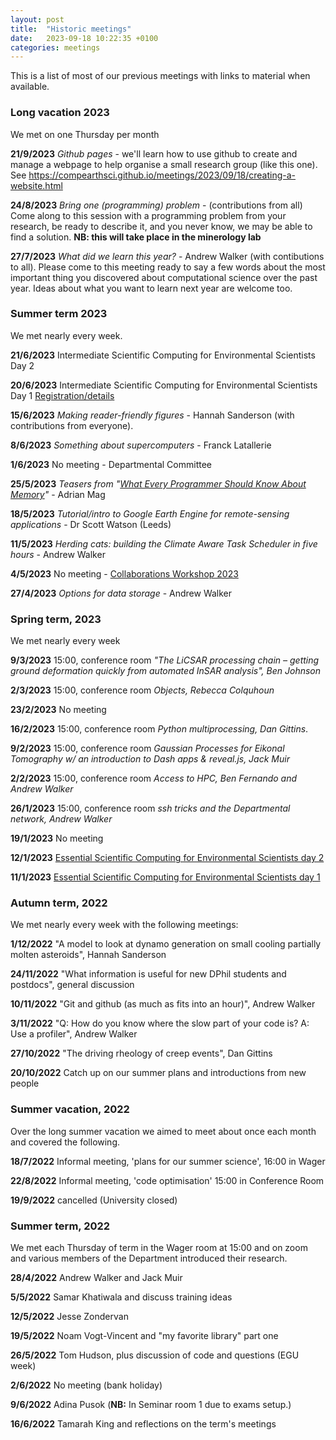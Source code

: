 ```yaml
---
layout: post
title:  "Historic meetings"
date:   2023-09-18 10:22:35 +0100
categories: meetings
---
```

This is a list of most of our previous meetings with links to material when available.

### Long vacation 2023

We met on one Thursday per month 

**21/9/2023** *Github pages* - we'll learn how to use github to create and manage a webpage to help organise a small research group (like this one). See https://compearthsci.github.io/meetings/2023/09/18/creating-a-website.html

**24/8/2023** *Bring one (programming) problem* - (contributions from all) Come along to this session with a programming problem from your research, be ready to describe it, and you never know, we may be able to find a solution. **NB: this will take place in the minerology lab**

**27/7/2023** *What did we learn this year?* - Andrew Walker (with contibutions to all). Please come to this meeting ready to say a few words about the most important thing you discovered about computational science over the past year. Ideas about what you want to learn next year are welcome too. 

### Summer term 2023

We met nearly every week.

**21/6/2023** Intermediate Scientific Computing for Environmental Scientists Day 2

**20/6/2023** Intermediate Scientific Computing for Environmental Scientists Day 1 [Registration/details](https://forms.office.com/pages/responsepage.aspx?id=sAafLmkWiUWHiRCgaTTcYdzyp_8cGVlMgppzVw_LSbJUNlUyU1ZMVDk3TkNZTjY5RU5ZUFlGOEdSNyQlQCN0PWcu)

**15/6/2023** *Making reader-friendly figures* - Hannah Sanderson (with contributions from everyone). 

**8/6/2023** *Something about supercomputers* - Franck Latallerie

**1/6/2023** No meeting - Departmental Committee

**25/5/2023** *Teasers from "[What Every Programmer Should Know About Memory](https://people.freebsd.org/~lstewart/articles/cpumemory.pdf)"* - Adrian Mag

**18/5/2023** *Tutorial/intro to Google Earth Engine for remote-sensing applications* - Dr Scott Watson (Leeds)

**11/5/2023** *Herding cats: building the Climate Aware Task Scheduler in five hours* - Andrew Walker

**4/5/2023** No meeting - [Collaborations Workshop 2023](https://software.ac.uk/cw23)

**27/4/2023** *Options for data storage* - Andrew Walker

### Spring term, 2023

We met nearly every week

**9/3/2023** 15:00, conference room *"The LiCSAR processing chain – getting ground deformation quickly from automated InSAR analysis", Ben Johnson*

**2/3/2023** 15:00, conference room *Objects, Rebecca Colquhoun*

**23/2/2023** No meeting

**16/2/2023** 15:00, conference room *Python multiprocessing, Dan Gittins*.

**9/2/2023** 15:00, conference room *Gaussian Processes for Eikonal Tomography w/ an introduction to Dash apps & reveal.js, Jack Muir* 

**2/2/2023** 15:00, conference room *Access to HPC, Ben Fernando and Andrew Walker* 

**26/1/2023** 15:00, conference room *ssh tricks and the Departmental network, Andrew Walker* 

**19/1/2023** No meeting

**12/1/2023** [Essential Scientific Computing for Environmental Scientists day 2](https://edcarp.github.io/2023-01-12-oxford/)

**11/1/2023** [Essential Scientific Computing for Environmental Scientists day 1](https://edcarp.github.io/2023-01-12-oxford/)

### Autumn term, 2022

We met nearly every week with the following meetings:

**1/12/2022** "A model to look at dynamo generation on small cooling partially molten asteroids", Hannah Sanderson

**24/11/2022** "What information is useful for new DPhil students and postdocs", general discussion

**10/11/2022** "Git and github (as much as fits into an hour)", Andrew Walker

**3/11/2022** "Q: How do you know where the slow part of your code is? A: Use a profiler", Andrew Walker

**27/10/2022** "The driving rheology of creep events", Dan Gittins

**20/10/2022** Catch up on our summer plans and introductions from new people

### Summer vacation, 2022

Over the long summer vacation we aimed to meet about once each month and covered the following.

**18/7/2022** Informal meeting, 'plans for our summer science', 16:00 in Wager

**22/8/2022** Informal meeting, 'code optimisation' 15:00 in Conference Room

**19/9/2022** cancelled (University closed)


### Summer term, 2022

We met each Thursday of term in the Wager room at 15:00 and on zoom and various members of the Department introduced their research.

**28/4/2022** Andrew Walker and Jack Muir

**5/5/2022** Samar Khatiwala and discuss training ideas

**12/5/2022** Jesse Zondervan 

**19/5/2022** Noam Vogt-Vincent and "my favorite library" part one

**26/5/2022** Tom Hudson, plus discussion of code and questions (EGU week)

**2/6/2022** No meeting (bank holiday)

**9/6/2022** Adina Pusok (**NB:** In Seminar room 1 due to exams setup.)

**16/6/2022** Tamarah King and reflections on the term's meetings
